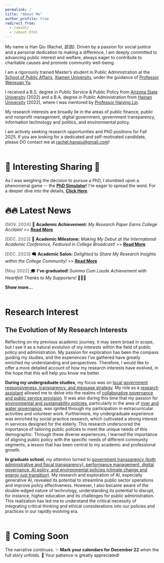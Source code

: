 ```yaml
---
permalink: /
title: "About Me"
author_profile: true
redirect_from: 
  - /about/
  - /about.html
---
```

My name is Han Qiu (Rachel, 邱涵). Driven by a passion for social justice and a personal dedication to making a difference, I am deeply committed to advancing public interest and welfare, always eager to contribute to charitable causes and promote community well-being.

I am a rigorously trained Master’s student in Public Administration at the [School of Public Affairs](https://spa.xmu.edu.cn/), [Xiamen University](https://www.xmu.edu.cn/), under the guidance of [Professor Wenxuan Yu](https://spa.xmu.edu.cn/info/1237/3095.htm).

I received a B.S. degree in Public Service & Public Policy from [Arizona State University](https://www.asu.edu/) (2022) and a B.A. degree in Public Administration from [Hainan University](https://www.hainanu.edu.cn/) (2022), where I was mentored by [Professor Haiying Lin](https://haitc.hainanu.edu.cn/cslm/jzyg/szdw/xzgl.htm).

My research interests are broadly lie in the areas of public finance, public and nonprofit management, digital government, government transparency, information technology and politics, and environmental policy.

I am actively seeking research opportunities and PhD positions for Fall 2025. If you are looking for a dedicated and self-motivated candidate, please DO contact me at rachel.hanqiu@gmail.com!
<br><br>

🌟 Interesting Sharing 🌟
======
As I was weighing the decision to pursue a PhD, I stumbled upon a phenomenal game -- the [**PhD Simulator**](https://research.wmz.ninja/projects/phd/index.html)! I'm eager to spread the word. For a deeper dive into the details, [**Click Here**](/game-details.html/).<br>

🔥🔥 Latest News
======
<span style="color: #888888;">**[NOV. 2024]**</span> 🎉 **Academic Achievement:** *My Research Paper Earns College Acclaim!* >> [**Read More**](https://mp.weixin.qq.com/s/2TYL9l8GGay93hLLRQBzYw)

<span style="color: #888888;">**[DEC. 2023]**</span> 🚀 **Academic Milestone:** *Making My Debut at the International Academic Conference, Featured in College Broadcast!* >> [**Read More**](https://mp.weixin.qq.com/s/EuHTxNFZpdGGEOrvOj-RPg)

<span style="color: #888888;">**[DEC. 2023]**</span> 🗨️ **Academic Salon:**</span> *Delighted to Share My Research Insights within the College Community!* >> [**Read More**](https://mp.weixin.qq.com/s/dn-2_kHyLDbNC0hQ042xEw)

<span style="color: #888888;">**[May 2022]**</span> 🎓 **I've graduated!** *Summa Cum Laude Achievement with Heartfelt Thanks to My Supporters!* 🌟👩‍🎓

**Show more...**
<br><br>

Research Interest
======
## **The Evolution of My Research Interests**
Reflecting on my previous academic journey, it may seem broad in scope, but I see it as a natural evolution of my interests within the field of public policy and administration. My passion for exploration has been the compass guiding my studies, and the experiences I’ve gathered have greatly enriched my understanding and perspectives. Therefore, I would like to offer a more detailed account of how my research interests have evolved, in the hope that this will help you know me better.

**During my undergraduate studies**, my focus was on <u>local government responsiveness, transparency, and message strategy</u>. My role as a <u>research assistant</u> allowed me to delve into the realms of <u>collaborative governance and public service provision</u>. It was also during this time that my passion for <u>environmental and sustainability policies</u>, particularly in the area of <u>river and water governance</u>, was ignited through my participation in extracurricular activities and volunteer work. Furthermore, my undergraduate experience was enriched by social practice research, which cultivated a strong interest in services designed for the elderly. This research underscored the importance of tailoring public policies to meet the unique needs of this demographic. Through these diverse experiences, I learned the importance of aligning public policy with the specific needs of different community segments, a lesson that has been central to my academic and professional growth.

**In graduate school**, my attention turned to <u>government transparency (both administrative and fiscal transparency), performance management, digital governance, AI policy, and environmental policies (climate change and energy just transition)</u>. My research and exploration of AI, especially generative AI, revealed its potential to streamline public sector operations and improve policy effectiveness. However, I also became aware of the double-edged nature of technology, understanding its potential to disrupt, for instance, higher education and its challenges for public administration. This realization has led me to understand the critical necessity of integrating critical thinking and ethical considerations into our policies and practices in our rapidly evolving era.
<br><br>

📅 **Coming Soon**
======
The narrative continues. ✨ **Mark your calendars for December 22** when the full story unfolds. 🌟 Your patience is greatly appreciated!


